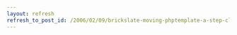 ```yaml
---
layout: refresh
refresh_to_post_id: /2006/02/09/brickslate-moving-phptemplate-a-step-closer-to-perfection
---
```


